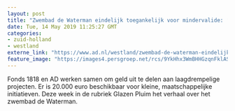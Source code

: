 ```yaml
---
layout: post
title: "Zwembad de Waterman eindelijk toegankelijk voor mindervalide: ‘Het kan nog altijd beter’"
date: Tue, 14 May 2019 11:25:27 GMT
categories: 
- zuid-holland 
- westland 
externe_link: "https://www.ad.nl/westland/zwembad-de-waterman-eindelijk-toegankelijk-voor-mindervalide-het-kan-nog-altijd-beter~a89e1533/"
feature_image: "https://images4.persgroep.net/rcs/9YkHhx3WmBHHGzqnFklASgEH_xY/diocontent/147724532/_fitwidth/400/?appId=21791a8992982cd8da851550a453bd7f&quality=0.7"
---
```


Fonds 1818 en AD werken samen om geld uit te delen aan laagdrempelige projecten. Er is 20.000 euro beschikbaar voor kleine, maatschappelijke initiatieven. Deze week in de rubriek Glazen Pluim het verhaal over het zwembad de Waterman.
